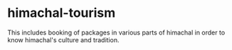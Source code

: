# himachal-tourism
This includes booking of packages in various parts of himachal in order to know himachal's culture and tradition.
